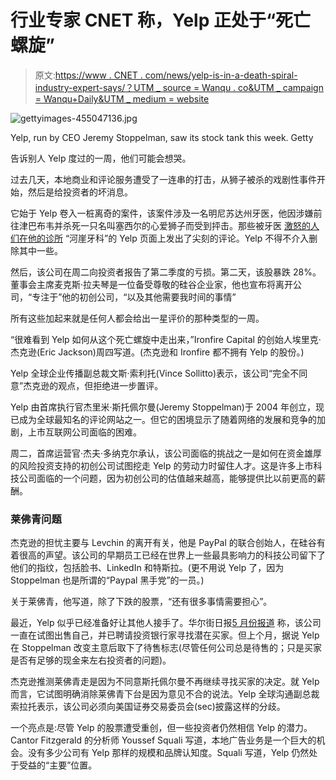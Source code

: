 # 行业专家 CNET 称，Yelp 正处于“死亡螺旋”

> 原文:[https://www . CNET . com/news/yelp-is-in-a-death-spiral-industry-expert-says/？UTM _ source = Wanqu . co&UTM _ campaign = Wanqu+Daily&UTM _ medium = website](https://www.cnet.com/news/yelp-is-in-a-death-spiral-industry-expert-says/?utm_source=wanqu.co&utm_campaign=Wanqu+Daily&utm_medium=website)

![gettyimages-455047136.jpg](../Images/903bbed0e64060ff7c9db9665e630d36.png)

Yelp, run by CEO Jeremy Stoppelman, saw its stock tank this week. Getty



告诉别人 Yelp 度过的一周，他们可能会想哭。

过去几天，本地商业和评论服务遭受了一连串的打击，从狮子被杀的戏剧性事件开始，然后是给投资者的坏消息。

它始于 Yelp 卷入一桩离奇的案件，该案件涉及一名明尼苏达州牙医，他因涉嫌前往津巴布韦并杀死一只名叫塞西尔的心爱狮子而受到抨击。那些被牙医 [激怒的人们在他的诊所](/culture/internet-mauls-lion-killing-dentist/) “河崖牙科”的 Yelp 页面上发出了尖刻的评论。Yelp 不得不介入删除其中一些。

然后，该公司在周二向投资者报告了第二季度的亏损。第二天，该股暴跌 28%。董事会主席麦克斯·拉夫琴是一位备受尊敬的硅谷企业家，他也宣布将离开公司，“专注于”他的初创公司，“以及其他需要我时间的事情”

所有这些加起来就是任何人都会给出一星评价的那种类型的一周。

“很难看到 Yelp 如何从这个死亡螺旋中走出来，”Ironfire Capital 的创始人埃里克·杰克逊(Eric Jackson)周四写道。(杰克逊和 Ironfire 都不拥有 Yelp 的股份。)

Yelp 全球企业传播副总裁文斯·索利托(Vince Sollitto)表示，该公司“完全不同意”杰克逊的观点，但拒绝进一步置评。

Yelp 由首席执行官杰里米·斯托佩尔曼(Jeremy Stoppelman)于 2004 年创立，现已成为全球最知名的评论网站之一。但它的困境显示了随着网络的发展和竞争的加剧，上市互联网公司面临的困难。

周二，首席运营官·杰夫·多纳克尔承认，该公司面临的挑战之一是如何在资金雄厚的风险投资支持的初创公司试图挖走 Yelp 的劳动力时留住人才。这是许多上市科技公司面临的一个问题，因为初创公司的估值越来越高，能够提供比以前更高的薪酬。

### 莱佛青问题

杰克逊的担忧主要与 Levchin 的离开有关，他是 PayPal 的联合创始人，在硅谷有着很高的声望。该公司的早期员工已经在世界上一些最具影响力的科技公司留下了他们的指纹，包括脸书、LinkedIn 和特斯拉。(更不用说 Yelp 了，因为 Stoppelman 也是所谓的“Paypal 黑手党”的一员。)

关于莱佛青，他写道，除了下跌的股票，“还有很多事情需要担心”。

最近，Yelp 似乎已经准备好让其他人接手了。华尔街日报[5 月份报道](/tech/services-and-software/yelp-possibly-looking-for-a-buyer-report-says/) 称，该公司一直在试图出售自己，并已聘请投资银行家寻找潜在买家。但上个月，据说 Yelp 在 Stoppelman 改变主意后取下了待售标志(尽管任何公司总是待售的；只是买家是否有足够的现金来左右投资者的问题)。

杰克逊推测莱佛青走是因为不同意斯托佩尔曼不再继续寻找买家的决定。就 Yelp 而言，它试图明确消除莱佛青下台是因为意见不合的说法。Yelp 全球沟通副总裁索拉托表示，该公司必须向美国证券交易委员会(sec)披露这样的分歧。

一个亮点是:尽管 Yelp 的股票遭受重创，但一些投资者仍然相信 Yelp 的潜力。Cantor Fitzgerald 的分析师 Youssef Squali 写道，本地广告业务是一个巨大的机会。没有多少公司有 Yelp 那样的规模和品牌认知度。Squali 写道，Yelp 仍然处于受益的“主要”位置。